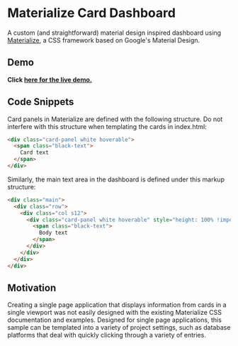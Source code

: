 # Materialize Card Dashboard
A custom (and straightforward) material design inspired dashboard using [Materialize](https://github.com/Dogfalo/materialize), a CSS framework based on Google's Material Design.

## Demo
__Click [here for the live demo.](https://timtheguy.github.io/materialize-card-dashboard/)__

## Code Snippets

Card panels in Materialize are defined with the following structure. Do not interfere with this structure when templating the cards in index.html:
```html
<div class="card-panel white hoverable">
  <span class="black-text">
    Card text
  </span>
</div>
```

Similarly, the main text area in the dashboard is defined under this markup structure:
```html
<div class="main">
  <div class="row">
    <div class="col s12">
      <div class="card-panel white hoverable" style="height: 100% !important;">
        <span class="black-text">
          Body text
        </span>
      </div>
    </div>
  </div>
</div>
```

## Motivation
Creating a single page application that displays information from cards in a single viewport was not easily designed with the existing Materialize CSS documentation and examples. Designed for single page applications, this sample can be templated into a variety of project settings, such as database platforms that deal with quickly clicking through a variety of entries.
